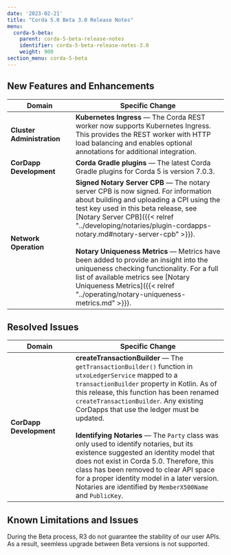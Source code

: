 ```yaml
---
date: '2023-02-21'
title: "Corda 5.0 Beta 3.0 Release Notes"
menu:
  corda-5-beta:
    parent: corda-5-beta-release-notes
    identifier: corda-5-beta-release-notes-3.0
    weight: 900
section_menu: corda-5-beta
--- 
```


## New Features and Enhancements


<style>
table th:first-of-type {
    width: 30%;
}
table th:nth-of-type(2) {
    width: 70%;
}
</style>

| Domain                     | Specific Change                                                                                                                                                                                                                                                                                                                                                                                                                                                                                                                                          |
| -------------------------- | -------------------------------------------------------------------------------------------------------------------------------------------------------------------------------------------------------------------------------------------------------------------------------------------------------------------------------------------------------------------------------------------------------------------------------------------------------------------------------------------------------------------------------------------------------- |
| **Cluster Administration** | **Kubernetes Ingress** — The Corda REST worker now supports Kubernetes Ingress. This provides the REST worker with HTTP load balancing and enables optional annotations for additional integration.                                                                                                                                                                                                                                                                                                                                                      |
| **CorDapp Development**    | **Corda Gradle plugins** — The latest Corda Gradle plugins for Corda 5 is version 7.0.3.                                                                                                                                                                                                                                                                                                                                                                                                                                                                 |
| **Network Operation**      | **Signed Notary Server CPB** — The notary server CPB is now signed. For information about building and uploading a CPI using the test key used in this beta release, see [Notary Server CPB]({{< relref "../developing/notaries/plugin-cordapps-notary.md#notary-server-cpb" >}}). <br><br> **Notary Uniqueness Metrics** —  Metrics have been added to provide an insight into the uniqueness checking functionality. For a full list of available metrics see [Notary Uniqueness Metrics]({{< relref "../operating/notary-uniqueness-metrics.md" >}}). |

## Resolved Issues

| Domain                  | Specific Change                                                                                                                                                                                                                                                                                                                                                                                                                                                                                                                                                                                                                             |
| ----------------------- | ------------------------------------------------------------------------------------------------------------------------------------------------------------------------------------------------------------------------------------------------------------------------------------------------------------------------------------------------------------------------------------------------------------------------------------------------------------------------------------------------------------------------------------------------------------------------------------------------------------------------------------------- |
| **CorDapp Development** | **createTransactionBuilder** — The `getTransactionBuilder()` function in `utxoLedgerService` mapped to a `transactionBuilder` property in Kotlin. As of this release, this function has been renamed `createTransactionBuilder`. Any existing CorDapps that use the ledger must be updated. <br><br>**Identifying Notaries** — The `Party` class was only used to identify notaries, but its existence suggested an identity model that does not exist in Corda 5.0. Therefore, this class has been removed to clear API space for a proper identity model in a later version. Notaries are identified by `MemberX500Name` and `PublicKey`. |

## Known Limitations and Issues

During the Beta process, R3 do not guarantee the stability of our user APIs. As a result, seemless upgrade between Beta versions is not supported.
